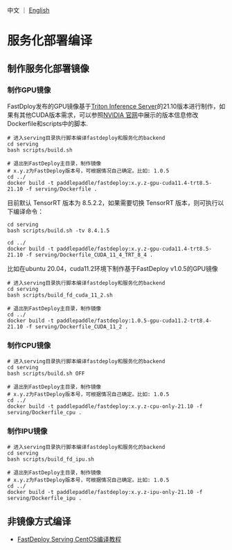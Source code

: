 中文 ｜ [English](../EN/compile-en.md)
# 服务化部署编译

## 制作服务化部署镜像

### 制作GPU镜像

FastDploy发布的GPU镜像基于[Triton Inference Server](https://github.com/triton-inference-server/server)的21.10版本进行制作，如果有其他CUDA版本需求，可以参照[NVIDIA 官网](https://docs.nvidia.com/deeplearning/frameworks/support-matrix/index.html)中展示的版本信息修改Dockerfile和scripts中的脚本.

```
# 进入serving目录执行脚本编译fastdeploy和服务化的backend
cd serving
bash scripts/build.sh

# 退出到FastDeploy主目录，制作镜像
# x.y.z为FastDeploy版本号，可根据情况自己确定。比如: 1.0.5
cd ../
docker build -t paddlepaddle/fastdeploy:x.y.z-gpu-cuda11.4-trt8.5-21.10 -f serving/Dockerfile .
```

目前默认 TensorRT 版本为 8.5.2.2，如果需要切换 TensorRT 版本，则可执行以下编译命令：

```
cd serving
bash scripts/build.sh -tv 8.4.1.5

cd ../
docker build -t paddlepaddle/fastdeploy:x.y.z-gpu-cuda11.4-trt8.5-21.10 -f serving/Dockerfile_CUDA_11_4_TRT_8_4 .
```

比如在ubuntu 20.04，cuda11.2环境下制作基于FastDeploy v1.0.5的GPU镜像
```
# 进入serving目录执行脚本编译fastdeploy和服务化的backend
cd serving
bash scripts/build_fd_cuda_11_2.sh

# 退出到FastDeploy主目录，制作镜像
cd ../
docker build -t paddlepaddle/fastdeploy:1.0.5-gpu-cuda11.2-trt8.4-21.10 -f serving/Dockerfile_CUDA_11_2 .
```

### 制作CPU镜像

```
# 进入serving目录执行脚本编译fastdeploy和服务化的backend
cd serving
bash scripts/build.sh OFF

# 退出到FastDeploy主目录，制作镜像
# x.y.z为FastDeploy版本号，可根据情况自己确定。比如: 1.0.5
cd ../
docker build -t paddlepaddle/fastdeploy:x.y.z-cpu-only-21.10 -f serving/Dockerfile_cpu .
```

### 制作IPU镜像

```
# 进入serving目录执行脚本编译fastdeploy和服务化的backend
cd serving
bash scripts/build_fd_ipu.sh

# 退出到FastDeploy主目录，制作镜像
# x.y.z为FastDeploy版本号，可根据情况自己确定。比如: 1.0.5
cd ../
docker build -t paddlepaddle/fastdeploy:x.y.z-ipu-only-21.10 -f serving/Dockerfile_ipu .
```

## 非镜像方式编译

- [FastDeploy Serving CentOS编译教程](./compile_without_docker_centos.md)
